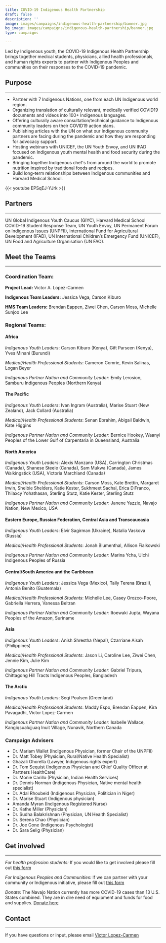 ```yaml
---
title: COVID-19 Indigenous Health Partnership
draft: false
description: ''
image: images/campaigns/indigenous-health-partnership/banner.jpg
bg_image: images/campaigns/indigenous-health-partnership/banner.jpg
type: campaigns

---
```

Led by Indigenous youth, the COVID-19 Indigenous Health Partnership brings together medical students, physicians, allied health professionals, and human rights experts to partner with Indigenous Peoples and communities on their responses to the COVID-19 pandemic.

## Purpose

***

* Partner with 7 Indigenous Nations, one from each UN Indigenous world region.
* Organizing translation of culturally relevant, medically verified COVID19 documents and videos into 100+ Indigenous languages.
* Offering culturally aware consultation/technical guidance to Indigenous community leaders on their COVID19 action plans.
* Publishing articles with the UN on what our Indigenous community partners are facing during the pandemic and how they are responding for advocacy support.
* Hosting webinars with UNICEF, the UN Youth Envoy, and UN IFAD focused on Indigenous youth mental health and food security during the pandemic.
* Bringing together Indigenous chef's from around the world to promote nutrition inspired by traditional foods and recipes.
* Build long-term relationships between Indigenous communities and Harvard Medical School.

{{< youtube EPSqEJ-YJrk >}}

## Partners

***

UN Global Indigenous Youth Caucus (GIYC), Harvard Medical School COVID-19 Student Response Team, UN Youth Envoy, UN Permanent Forum on Indigenous Issues (UNPFII), International Fund for Agricultural Development (IFAD), UN International Children’s Emergency Fund (UNICEF), UN Food and Agriculture Organisation (UN FAO).

## Meet the Teams

***

### Coordination Team:

**Project Lead:** Victor A. Lopez-Carmen

**Indigenous Team Leaders:** Jessica Vega, Carson Kiburo

**HMS Team Leaders:** Brendan Eappen, Ziwei Chen, Carson Moss, Michelle Sunjoo Lee

### Regional Teams:

#### Africa

_Indigenous Youth Leaders_: Carson Kiburo (Kenya), Gift Parseen (Kenya), Yves Minani (Burundi)

_Medical/Health Professional Students_: Cameron Comrie, Kevin Salinas, Logan Beyer

_Indigenous Partner Nation and Community Leader_: Emily Lerosion, Samburu Indigenous Peoples (Northern Kenya)

#### The Pacific

_Indigenous Youth Leaders_: Ivan Ingram (Australia), Marise Stuart (New Zealand), Jack Collard (Australia)

_Medical/Health Professional Students_: Senan Ebrahim, Abigail Baldwin, Kate Higgins

_Indigenous Partner Nation and Community Leader_: Bernice Hookey, Waanyi Peoples of the Lower Gulf of Carpentaria in Queensland, Australia

#### North America

_Indigenous Youth Leaders_: Alexis Manzano (USA), Carrington Christmas (Canada), Shanese Steele (Canada), Sam Mukwa (Canada), James Walkingstick (USA), Victoria Marchland (Canada)

_Medical/Health Professional Students_: Carson Moss, Kate Brettin, Margaret Irwin, Shelbie Shelders, Katie Kester, Sukhmeet Sachal, Erica DiFranco, Thilaxcy Yohathasan, Sterling Stutz, Katie Kester, Sterling Stutz

_Indigenous Partner Nation and Community Leader_: Janene Yazzie, Navajo Nation, New Mexico, USA

#### Eastern Europe, Russian Federation, Central Asia and Transcaucasia

_Indigenous Youth Leaders_: Elvir Sagirman (Ukraine), Natalia Vaskova (Russia)

_Medical/Health Professional Students_: Jonah Blumenthal, Allison Fialkowski

_Indigenous Partner Nation and Community Leader_: Marina Ycha, Ulchi Indigenous Peoples of Russia

#### Central/South America and the Caribbean

_Indigenous Youth Leaders_: Jessica Vega (Mexico), Taily Terena (Brazil), Antonia Benito (Guatemala)

_Medical/Health Professional Students_: Michelle Lee, Casey Orozco-Poore, Gabriella Herrera, Vanessa Beltran

_Indigenous Partner Nation and Community Leader_: Itoewaki Jupta, Wayana Peoples of the Amazon, Suriname

#### Asia

_Indigenous Youth Leaders_: Anish Shrestha (Nepal), Czarriane Aisah (Philippines)

_Medical/Health Professional Students_: Jason Li, Caroline Lee, Ziwei Chen, Jennie Kim, Julie Kim

_Indigenous Partner Nation and Community Leader_: Gabriel Tripura, Chittagong Hill Tracts Indigenous Peoples, Bangladesh

#### The Arctic

_Indigenous Youth Leaders_: Seqi Poulsen (Greenland)

_Medical/Health Professional Students_: Maddy Espo, Brendan Eappen, Kira Pavagadhi, Victor Lopez-Carmen

_Indigenous Partner Nation and Community Leader_: Isabelle Wallace, Kangiqsualujjuaq Inuit Village, Nunavik, Northern Canada

### Campaign Advisers

* Dr. Mariam Wallet (Indigenous Physician, former Chair of the UNPFII)
* Dr. Matt Tobey (Physician, Rural/Native Health Specialist)
* Ghazali Ohorella (Lawyer, Indigenous rights expert)
* Dr. Tom Sequist (Indigenous Physician and Chief Quality Officer at Partners HealthCare)
* Dr. Monie Carillo (Physician, Indian Health Services)
* Dr. Dennis Norman (Indigenous Physician, Native mental health specialist)
* Dr. Adal Rhoubeid (Indigenous Physician, Politician in Niger)
* Dr. Marise Stuart (Indigenous physician)
* Amanda Myran (Indigenous Registered Nurse)
* Dr. Kathe Miller (Physician)
* Dr. Sudha Balakrishnan (Physician, UN Health Specialist)
* Dr. Serena Chao (Physician)
* Dr. Joe Gone (Indigenous Psychologist)
* Dr. Sara Selig (Physician)

## Get involved

***

_For health profession students:_ If you would like to get involved please fill out [this form](https://docs.google.com/forms/d/e/1FAIpQLSebn8AzLQ4DL1HWS3VYBdkUDsg3OtygckIrrf8EvgMNLYFMKA/viewform)

_For Indigenous Peoples and Communities:_ If we can partner with your community or Indigenous initiative, please fill out [this form](https://docs.google.com/forms/d/e/1FAIpQLScrcRWh0l9Ya24oMlSf0n3gmzrWT12S1AAisgw8T2aaGEPcjQ/viewform?usp=sf_link)

_Donate:_ The Navajo Nation currently has more COVID-19 cases than 13 U.S. States combined. They are in dire need of equipment and funds for food and supplies. [Donate here](https://www.gofundme.com/f/NHFC19Relief?fbclid=IwAR3UjtzNFLnG69f8qa30Jd25769aaSC33VH728RhayJdT9ZrJr5tmzHJHnU)

## Contact

***

If you have questions or input, please email [Victor Lopez-Carmen](mailto:Victor_Lopez-Carmen@hms.harvard.edu)